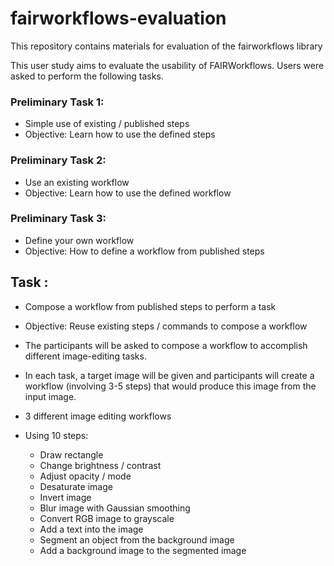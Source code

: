 # fairworkflows-evaluation
This repository contains materials for evaluation of the fairworkflows library

This user study aims to evaluate the usability of FAIRWorkflows. Users were asked to perform the following tasks.
### Preliminary Task 1:
* Simple use of existing / published steps 
* Objective: Learn how to use the defined steps
### Preliminary Task 2:
* Use an existing workflow 
* Objective: Learn how to use the defined workflow
### Preliminary Task 3:
* Define your own workflow 
* Objective: How to define a workflow from published steps
## Task :
* Compose a workflow from published steps to perform a task 
* Objective: Reuse existing steps / commands to compose a workflow

* The participants will be asked to compose a workflow to accomplish different image-editing tasks.
* In each task, a target image will be given and participants will create a workflow (involving 3-5 steps) that would produce this image from the input image.  
* 3 different image editing workflows
* Using 10 steps: 
   + Draw rectangle
   + Change brightness / contrast
   + Adjust opacity / mode
   + Desaturate image
   + Invert image
   + Blur image with Gaussian smoothing
   + Convert RGB image to grayscale 
   + Add a text into the image 
   + Segment an object from the background image
   + Add a background image to the segmented image 
  
